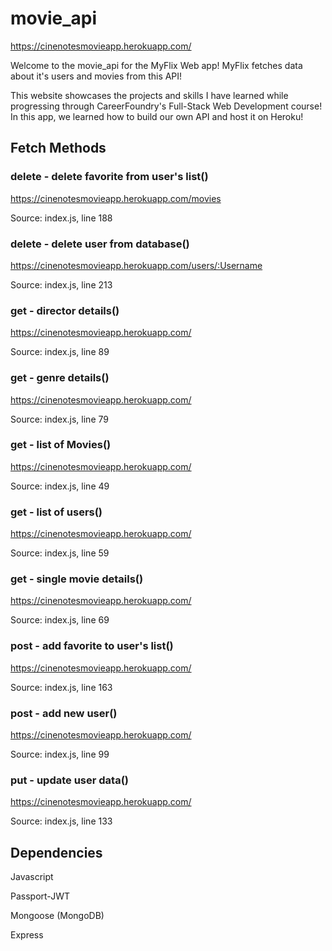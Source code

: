 # movie_api
 https://cinenotesmovieapp.herokuapp.com/
 
 Welcome to the movie_api for the MyFlix Web app! MyFlix fetches data about it's users and movies from this API!
 
 This website showcases the projects and skills I have learned while progressing through CareerFoundry's Full-Stack Web Development course! 
 In this app, we learned how to build our own API and host it on Heroku!
## Fetch Methods
### delete - delete favorite from user's list()
https://cinenotesmovieapp.herokuapp.com/movies

Source: index.js, line 188
### delete - delete user from database()
https://cinenotesmovieapp.herokuapp.com/users/:Username

Source: index.js, line 213 

### get - director details()
https://cinenotesmovieapp.herokuapp.com/

Source: index.js, line 89 
### get - genre details()
https://cinenotesmovieapp.herokuapp.com/

Source: index.js, line 79 
### get - list of Movies()
https://cinenotesmovieapp.herokuapp.com/

Source: index.js, line 49 
### get - list of users()
https://cinenotesmovieapp.herokuapp.com/

Source: index.js, line 59 
### get - single movie details()
https://cinenotesmovieapp.herokuapp.com/

Source: index.js, line 69 
### post - add favorite to user's list()
https://cinenotesmovieapp.herokuapp.com/

Source: index.js, line 163 
### post - add new user()
https://cinenotesmovieapp.herokuapp.com/

Source: index.js, line 99 
### put - update user data()
https://cinenotesmovieapp.herokuapp.com/

Source: index.js, line 133 
## Dependencies
Javascript

Passport-JWT

Mongoose (MongoDB)

Express